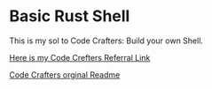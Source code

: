 # Basic Rust Shell

This is my sol to Code Crafters: Build your own Shell.

[Here is my Code Crefters Referral Link](https://app.codecrafters.io/r/inexpensive-lizard-680302)

[Code Crafters orginal Readme](./codecrafters-README.md)